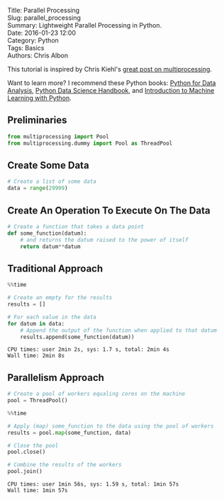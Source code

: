 Title: Parallel Processing  
Slug: parallel_processing  
Summary: Lightweight Parallel Processing in Python.    
Date: 2016-01-23 12:00  
Category: Python  
Tags: Basics    
Authors: Chris Albon  

This tutorial is inspired by Chris Kiehl's [great post on multiprocessing](http://chriskiehl.com/article/parallelism-in-one-line/).

Want to learn more? I recommend these Python books: [Python for Data Analysis](http://amzn.to/2ljV9wY), [Python Data Science Handbook](http://amzn.to/2m0mgMB), and [Introduction to Machine Learning with Python](http://amzn.to/2mjYiwK).

## Preliminaries


```python
from multiprocessing import Pool
from multiprocessing.dummy import Pool as ThreadPool
```

## Create Some Data


```python
# Create a list of some data
data = range(29999)
```

## Create An Operation To Execute On The Data


```python
# Create a function that takes a data point
def some_function(datum):
    # and returns the datum raised to the power of itself
    return datum**datum
```

## Traditional Approach


```python
%%time

# Create an empty for the results
results = []

# For each value in the data
for datum in data:
    # Append the output of the function when applied to that datum
    results.append(some_function(datum))
```

    CPU times: user 2min 2s, sys: 1.7 s, total: 2min 4s
    Wall time: 2min 8s


## Parallelism Approach


```python
# Create a pool of workers equaling cores on the machine
pool = ThreadPool()
```


```python
%%time

# Apply (map) some_function to the data using the pool of workers
results = pool.map(some_function, data)

# Close the pool
pool.close()

# Combine the results of the workers
pool.join()
```

    CPU times: user 1min 56s, sys: 1.59 s, total: 1min 57s
    Wall time: 1min 57s

